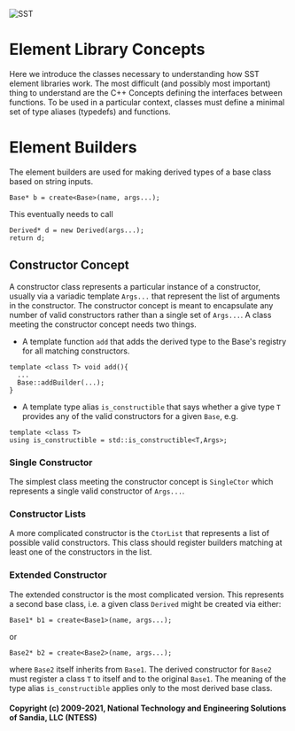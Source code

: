 ![SST](http://sst-simulator.org/img/sst-logo-small.png)

# Element Library Concepts

Here we introduce the classes necessary to understanding how SST element libraries work.
The most difficult (and possibly most important) thing to understand are the C++ Concepts defining the interfaces between functions. To be used in a particular context, classes must define a minimal set of type aliases (typedefs) and functions.

# Element Builders

The element builders are used for making derived types of a base class based on string inputs.
````
Base* b = create<Base>(name, args...);
````
This eventually needs to call
````
Derived* d = new Derived(args...);
return d;
````
## Constructor Concept

A constructor class represents a particular instance of a constructor, usually via a variadic template `Args...` that represent the list of arguments in the constructor. The constructor concept is meant to encapsulate any number of valid constructors rather than a single set of `Args...`.  A class meeting the constructor concept needs two things.
* A template function `add` that adds the derived type to the Base's registry for all matching constructors.
````
template <class T> void add(){
  ...
  Base::addBuilder(...);
}
````
* A template type alias `is_constructible` that says whether a give type `T` provides any of the valid constructors for a given `Base`, e.g.
````
template <class T>
using is_constructible = std::is_constructible<T,Args>;
````

### Single Constructor
The simplest class meeting the constructor concept is `SingleCtor` which represents a single valid constructor of `Args...`.

### Constructor Lists
A more complicated constructor is the `CtorList` that represents a list of possible valid constructors.
This class should register builders matching at least one of the constructors in the list.

### Extended Constructor
The extended constructor is the most complicated version. This represents a second base class, i.e.
a given class `Derived` might be created via either:
````
Base1* b1 = create<Base1>(name, args...);
````
or
````
Base2* b2 = create<Base2>(name, args...);
````
where `Base2` itself inherits from `Base1`.
The derived constructor for `Base2` must register a class `T` to itself and to the original `Base1`.
The meaning of the type alias `is_constructible` applies only to the most derived base class.

#### Copyright (c) 2009-2021, National Technology and Engineering Solutions of Sandia, LLC (NTESS)
